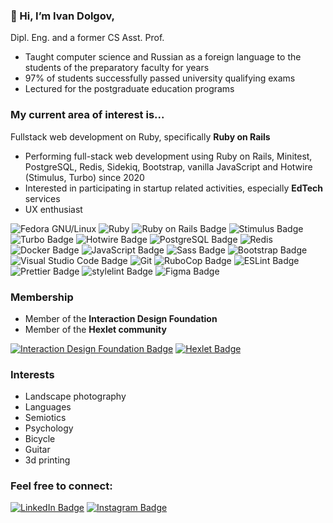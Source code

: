### 👋 Hi, I’m Ivan Dolgov,
Dipl. Eng. and a former CS Asst. Prof.

- Taught computer science and Russian as a foreign language to the students of the preparatory faculty for years
- 97% of students successfully passed university qualifying exams
- Lectured for the postgraduate education programs

### My current area of interest is...
Fullstack web development on Ruby, specifically **Ruby on Rails**

- Performing full-stack web development using Ruby on Rails, Minitest, PostgreSQL, Redis, Sidekiq, Bootstrap, vanilla JavaScript and Hotwire (Stimulus, Turbo) since 2020
- Interested in participating in startup related activities, especially **EdTech** services
- UX enthusiast

![Fedora GNU/Linux](https://img.shields.io/badge/Fedora-294172?style=for-the-badge&logo=fedora&logoColor=white)
![Ruby](https://img.shields.io/badge/Ruby-CC342D?style=for-the-badge&logo=ruby&logoColor=white)
![Ruby on Rails Badge](https://img.shields.io/badge/Ruby%20on%20Rails-C00?logo=rubyonrails&logoColor=fff&style=for-the-badge)
![Stimulus Badge](https://img.shields.io/badge/Stimulus-77E8B9?logo=stimulus&logoColor=000&style=for-the-badge)
![Turbo Badge](https://img.shields.io/badge/Turbo-5CD8E5?logo=turbo&logoColor=000&style=for-the-badge)
![Hotwire Badge](https://img.shields.io/badge/Hotwire-FFE801?logo=hotwire&logoColor=000&style=for-the-badge)
![PostgreSQL Badge](https://img.shields.io/badge/PostgreSQL-4169E1?logo=postgresql&logoColor=fff&style=for-the-badge)
![Redis](https://img.shields.io/badge/redis-%23DD0031.svg?&style=for-the-badge&logo=redis&logoColor=white)
![Docker Badge](https://img.shields.io/badge/Docker-2496ED?logo=docker&logoColor=fff&style=for-the-badge)
![JavaScript Badge](https://img.shields.io/badge/JavaScript-F7DF1E?logo=javascript&logoColor=000&style=for-the-badge)
![Sass Badge](https://img.shields.io/badge/Sass-C69?logo=sass&logoColor=fff&style=for-the-badge)
![Bootstrap Badge](https://img.shields.io/badge/Bootstrap-7952B3?logo=bootstrap&logoColor=fff&style=for-the-badge)
![Visual Studio Code Badge](https://img.shields.io/badge/Visual%20Studio%20Code-007ACC?logo=visualstudiocode&logoColor=fff&style=for-the-badge)
![Git](https://img.shields.io/badge/Git-F05032?style=for-the-badge&logo=git&logoColor=white)
![RuboCop Badge](https://img.shields.io/badge/RuboCop-000?logo=rubocop&logoColor=fff&style=for-the-badge)
![ESLint Badge](https://img.shields.io/badge/ESLint-4B32C3?logo=eslint&logoColor=fff&style=for-the-badge)
![Prettier Badge](https://img.shields.io/badge/Prettier-F7B93E?logo=prettier&logoColor=fff&style=for-the-badge)
![stylelint Badge](https://img.shields.io/badge/stylelint-263238?logo=stylelint&logoColor=fff&style=for-the-badge)
![Figma Badge](https://img.shields.io/badge/Figma-F24E1E?logo=figma&logoColor=fff&style=for-the-badge)

### Membership
- Member of the **Interaction Design Foundation**
- Member of the **Hexlet community**

[![Interaction Design Foundation Badge](https://img.shields.io/badge/Interaction%20Design%20Foundation-2B2B2B?logo=interactiondesignfoundation&logoColor=fff&style=for-the-badge)](https://www.interaction-design.org/members/ivan-dolgov/certificate/membership/mc_S2HtgzB0M)
[![Hexlet Badge](https://img.shields.io/badge/Hexlet-116EF5?logo=hexlet&logoColor=fff&style=for-the-badge)](https://ru.hexlet.io/u/johanla0)

### Interests
- Landscape photography
- Languages
- Semiotics
- Psychology
- Bicycle
- Guitar
- 3d printing

### Feel free to connect:
[![LinkedIn Badge](https://img.shields.io/badge/LinkedIn-0A66C2?logo=linkedin&logoColor=fff&style=for-the-badge)](https://www.linkedin.com/in/ivandolgov1/)
[![Instagram Badge](https://img.shields.io/badge/Instagram-E4405F?logo=instagram&logoColor=fff&style=for-the-badge)](https://instagram.com/johanla0)
